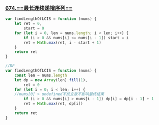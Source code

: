 ### [674.==最长连续递增序列==](https://leetcode.cn/problems/longest-continuous-increasing-subsequence)

```javascript
var findLengthOfLCIS = function (nums) {
	let ret = 0,
		start = 0
	for (let i = 0, len = nums.length; i < len; i++) {
		if (i > 0 && nums[i] <= nums[i - 1]) start = i
		ret = Math.max(ret, i - start + 1)
	}
	return ret
}

//DP
var findLengthOfLCIS = function (nums) {
	const len = nums.length
	let dp = new Array(len).fill(1),
		ret = 0
	for (let i = 0; i < len; i++) {
    //nums[0] > undefined不成立故不影响最终结果
		if (i > 0 && nums[i] > nums[i - 1]) dp[i] = dp[i - 1] + 1
		ret = Math.max(ret, dp[i])
	}
	return ret
}
```
